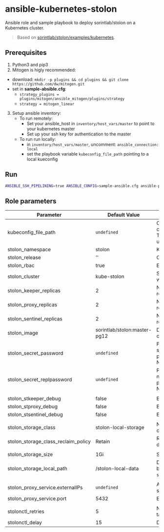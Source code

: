 # ansible-kubernetes-stolon

Ansible role and sample playbook to deploy sorintlab/stolon on a Kubernetes cluster.

> Based on [sorintlab/stolon/examples/kubernetes](https://github.com/sorintlab/stolon/tree/master/examples/kubernetes).

## Prerequisites
1. Python3 and pip3
2. Mitogen is higly recommended:
  - download: `mkdir -p plugins && cd plugins && git clone https://github.com/dw/mitogen.git`
  - set in **sample-absible.cfg**:
    - `strategy_plugins = plugins/mitogen/ansible_mitogen/plugins/strategy`
    - `strategy = mitogen_linear`
3. Setup ansible inventory:
    - To run remotely:
        - Set your ansible_host in `inventory/host_vars/master` to point to your kubernetes master
        - Set up your ssh key for authentication to the master
    - To run run locally:
        - in `inventory/host_vars/master`, uncomment: `ansible_connection: local`
        - set the playbook variable `kubeconfig_file_path` pointing to a local kueconfig

## Run
```bash
ANSIBLE_SSH_PIPELINING=true ANSIBLE_CONFIG=sample-ansible.cfg ansible-playbook sample-playbook.yml
```

## Role parameters

| Parameter                           | Default Value                | Description                                                                                                                     |
|-------------------------------------|------------------------------|---------------------------------------------------------------------------------------------------------------------------------|
| kubeconfig_file_path                | `undefined`                  | Optional path to kubeconfig file containing cluster, user and context. The one in a default location will be used if empty.     |
| stolon_namespace                    | stolon                       | Kubernetes namespace                                                                                                            |
| stolon_release                      | ''                           | Optional prefix for stolon objetcs                                                                                              |
| stolon_rbac                         | true                         | Enable RBAC                                                                                                                     |
| stolon_cluster                      | kube-stolon                  | Stolon cluster name. Will be prefixed with `stolon_release`                                                                     |
| stolon_keeper_replicas              | 2                            | Number of keeper (statefulset) replicas                                                                                         |
| stolon_proxy_replicas               | 2                            | Number of proxy (deployment) replicas                                                                                           |
| stolon_sentinel_replicas            | 2                            | Number of sentinel (deployment) replicas                                                                                        |
| stolon_image                        | sorintlab/stolon:master-pg12 | Docker image for all stolon components                                                                                          |
| stolon_secret_password              | `undefined`                  | Password for `stolon` user. If not specified, a 15 length random password will be generated. Must NOT be base64 encoded.        |
| stolon_secret_replpassword          | `undefined`                  | Password for the replication user. If not specified, a 15 length random password will be generated. Must NOT be base64 encoded. |
| |
| stolon_stkeeper_debug               | false                        | Enable debug for keeper                                                                                                         |
| stolon_stproxy_debug                | false                        | Enable debug for proxy                                                                                                          |
| stolon_stsentinel_debug             | false                        | Enable debug for sentinel                                                                                                       |
| |
| stolon_storage_class                | stolon-local-storage         | Name of k8s storage class to be created/used                                                                                    |
| stolon_storage_class_reclaim_policy | Retain                       | Reclaim policy, overriding k8s default of `Delete`                                                                              |
| |
| stolon_storage_size                 | 1Gi                          | Size of the local PersistentVolume                                                                                              |
| stolon_storage_local_path           | /stolon-local-data           | Data directory. PostgreSQL data will be in `stolon_storage_local_path`/postgres                                                 |
| |
| stolon_proxy_service.externalIPs    | `undefined`                  | Array of IPs for exposing proxy-service                                                                                         |
| stolon_proxy_service.port           | 5432                         | External proxy port                                                                                                             |
| |
| stolonctl_retries                   | 5                            | Number of retries for the stolonctl task before giving up                                                                       |
| stolonctl_delay                     | 15                           | Delay between each retry                                                                                                        |
